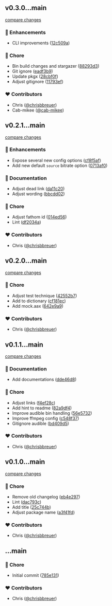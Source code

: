 
## v0.3.0...main

[compare changes](https://github.com/stacksjs/aax/compare/v0.3.0...main)

### 🚀 Enhancements

- CLI improvements ([12c509a](https://github.com/stacksjs/aax/commit/12c509a))

### 🏡 Chore

- Bin build changes and stargazer ([88293d3](https://github.com/stacksjs/aax/commit/88293d3))
- Git ignore ([eadf3b9](https://github.com/stacksjs/aax/commit/eadf3b9))
- Update pkgx ([28cbf0f](https://github.com/stacksjs/aax/commit/28cbf0f))
- Adjust gitignore ([11793ef](https://github.com/stacksjs/aax/commit/11793ef))

### ❤️ Contributors

- Chris ([@chrisbbreuer](https://github.com/chrisbbreuer))
- Cab-mikee ([@cab-mikee](https://github.com/cab-mikee))

## v0.2.1...main

[compare changes](https://github.com/stacksjs/aax/compare/v0.2.1...main)

### 🚀 Enhancements

- Expose several new config options ([cf8f5af](https://github.com/stacksjs/aax/commit/cf8f5af))
- Add new default `source` bitrate option ([0713af0](https://github.com/stacksjs/aax/commit/0713af0))

### 📖 Documentation

- Adjust dead link ([da11c20](https://github.com/stacksjs/aax/commit/da11c20))
- Adjust wording ([bbcdd02](https://github.com/stacksjs/aax/commit/bbcdd02))

### 🏡 Chore

- Adjust fathom id ([014ed56](https://github.com/stacksjs/aax/commit/014ed56))
- Lint ([df2034a](https://github.com/stacksjs/aax/commit/df2034a))

### ❤️ Contributors

- Chris ([@chrisbbreuer](https://github.com/chrisbbreuer))

## v0.2.0...main

[compare changes](https://github.com/stacksjs/aax/compare/v0.2.0...main)

### 🏡 Chore

- Adjust test technique ([42552b7](https://github.com/stacksjs/aax/commit/42552b7))
- Add to dictionary ([cf181ec](https://github.com/stacksjs/aax/commit/cf181ec))
- Add mock.aax ([642e9a9](https://github.com/stacksjs/aax/commit/642e9a9))

### ❤️ Contributors

- Chris ([@chrisbbreuer](https://github.com/chrisbbreuer))

## v0.1.1...main

[compare changes](https://github.com/stacksjs/aax/compare/v0.1.1...main)

### 📖 Documentation

- Add documentations ([dde46d8](https://github.com/stacksjs/aax/commit/dde46d8))

### 🏡 Chore

- Adjust links ([f4ef28c](https://github.com/stacksjs/aax/commit/f4ef28c))
- Add hint to readme ([82a9df4](https://github.com/stacksjs/aax/commit/82a9df4))
- Improve audible bin handling ([56e5732](https://github.com/stacksjs/aax/commit/56e5732))
- Improve ffmpeg config ([c548f37](https://github.com/stacksjs/aax/commit/c548f37))
- Gitignore audible ([bd409d5](https://github.com/stacksjs/aax/commit/bd409d5))

### ❤️ Contributors

- Chris ([@chrisbbreuer](https://github.com/chrisbbreuer))

## v0.1.0...main

[compare changes](https://github.com/stacksjs/aax/compare/v0.1.0...main)

### 🏡 Chore

- Remove old changelog ([eb4e297](https://github.com/stacksjs/aax/commit/eb4e297))
- Lint ([dac793c](https://github.com/stacksjs/aax/commit/dac793c))
- Add title ([25c744b](https://github.com/stacksjs/aax/commit/25c744b))
- Adjust package name ([a3f41fd](https://github.com/stacksjs/aax/commit/a3f41fd))

### ❤️ Contributors

- Chris ([@chrisbbreuer](https://github.com/chrisbbreuer))

## ...main

### 🏡 Chore

- Initial commit ([785e131](https://github.com/stacksjs/aax/commit/785e131))

### ❤️ Contributors

- Chris ([@chrisbbreuer](https://github.com/chrisbbreuer))
